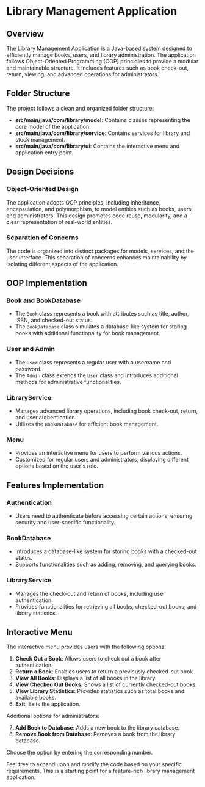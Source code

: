# Library Management Application

## Overview

The Library Management Application is a Java-based system designed to efficiently manage books, users, and library administration. The application follows Object-Oriented Programming (OOP) principles to provide a modular and maintainable structure. It includes features such as book check-out, return, viewing, and advanced operations for administrators.

## Folder Structure

The project follows a clean and organized folder structure:

- **src/main/java/com/library/model**: Contains classes representing the core model of the application.
- **src/main/java/com/library/service**: Contains services for library and stock management.
- **src/main/java/com/library/ui**: Contains the interactive menu and application entry point.

## Design Decisions

### Object-Oriented Design

The application adopts OOP principles, including inheritance, encapsulation, and polymorphism, to model entities such as books, users, and administrators. This design promotes code reuse, modularity, and a clear representation of real-world entities.

### Separation of Concerns

The code is organized into distinct packages for models, services, and the user interface. This separation of concerns enhances maintainability by isolating different aspects of the application.

## OOP Implementation

### Book and BookDatabase

- The `Book` class represents a book with attributes such as title, author, ISBN, and checked-out status.
- The `BookDatabase` class simulates a database-like system for storing books with additional functionality for book management.

### User and Admin

- The `User` class represents a regular user with a username and password.
- The `Admin` class extends the `User` class and introduces additional methods for administrative functionalities.

### LibraryService

- Manages advanced library operations, including book check-out, return, and user authentication.
- Utilizes the `BookDatabase` for efficient book management.

### Menu

- Provides an interactive menu for users to perform various actions.
- Customized for regular users and administrators, displaying different options based on the user's role.

## Features Implementation

### Authentication

- Users need to authenticate before accessing certain actions, ensuring security and user-specific functionality.

### BookDatabase

- Introduces a database-like system for storing books with a checked-out status.
- Supports functionalities such as adding, removing, and querying books.

### LibraryService

- Manages the check-out and return of books, including user authentication.
- Provides functionalities for retrieving all books, checked-out books, and library statistics.

## Interactive Menu

The interactive menu provides users with the following options:

1. **Check Out a Book**: Allows users to check out a book after authentication.
2. **Return a Book**: Enables users to return a previously checked-out book.
3. **View All Books**: Displays a list of all books in the library.
4. **View Checked Out Books**: Shows a list of currently checked-out books.
5. **View Library Statistics**: Provides statistics such as total books and available books.
6. **Exit**: Exits the application.

Additional options for administrators:

7. **Add Book to Database**: Adds a new book to the library database.
8. **Remove Book from Database**: Removes a book from the library database.

Choose the option by entering the corresponding number.

Feel free to expand upon and modify the code based on your specific requirements. This is a starting point for a feature-rich library management application.

